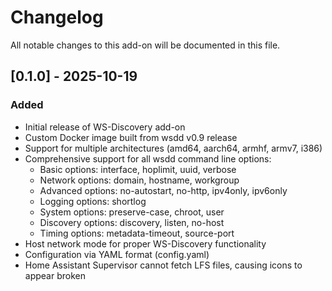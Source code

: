 # Changelog

All notable changes to this add-on will be documented in this file.

## [0.1.0] - 2025-10-19

### Added
- Initial release of WS-Discovery add-on
- Custom Docker image built from wsdd v0.9 release
- Support for multiple architectures (amd64, aarch64, armhf, armv7, i386)
- Comprehensive support for all wsdd command line options:
  - Basic options: interface, hoplimit, uuid, verbose
  - Network options: domain, hostname, workgroup
  - Advanced options: no-autostart, no-http, ipv4only, ipv6only
  - Logging options: shortlog
  - System options: preserve-case, chroot, user
  - Discovery options: discovery, listen, no-host
  - Timing options: metadata-timeout, source-port
- Host network mode for proper WS-Discovery functionality
- Configuration via YAML format (config.yaml)
- Home Assistant Supervisor cannot fetch LFS files, causing icons to appear broken
